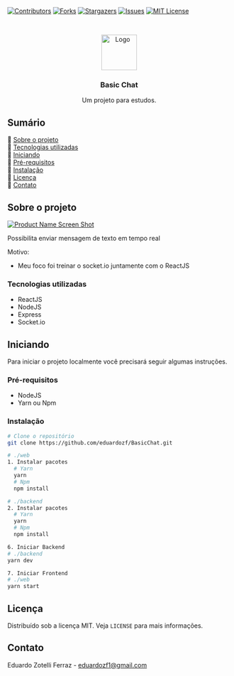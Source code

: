 
<!-- PROJECT SHIELDS -->
[![Contributors][contributors-shield]][contributors-url]
[![Forks][forks-shield]][forks-url]
[![Stargazers][stars-shield]][stars-url]
[![Issues][issues-shield]][issues-url]
[![MIT License][license-shield]][license-url]



<!-- PROJECT LOGO -->
<br />
<p align="center">
  <a href="https://github.com/eduardozf/BasicChat">
    <img src="https://i.imgur.com/T59bdgE.png" alt="Logo" width="80" height="80">
  </a>
  <h3 align="center">Basic Chat</h3>

  <p align="center">
    Um projeto para estudos.

  </p>
</p>



<!-- TABLE OF CONTENTS -->
## Sumário

📌 [Sobre o projeto](#sobre-o-projeto)<br />
📌 [Tecnologias utilizadas](#tecnologias-utilizadas)<br />
📌 [Iniciando](#iniciando)<br />
📌 [Pré-requisitos](#pré-requisitos) <br />
📌 [Instalação](#instalação)<br />
📌 [Licença](#licença)<br />
📌 [Contato](#contato)<br />


<!-- ABOUT THE PROJECT -->
## Sobre o projeto

[![Product Name Screen Shot][product-screenshot]](https://i.imgur.com/CucK7lm.png)

Possibilita enviar mensagem de texto em tempo real

Motivo:
* Meu foco foi treinar o socket.io juntamente com o ReactJS

### Tecnologias utilizadas
* ReactJS
* NodeJS
* Express
* Socket.io

<!-- GETTING STARTED -->
## Iniciando

Para iniciar o projeto localmente você precisará seguir algumas instruções.

### Pré-requisitos

* NodeJS
* Yarn ou Npm

### Instalação

```sh
# Clone o repositório
git clone https://github.com/eduardozf/BasicChat.git

# ./web
1. Instalar pacotes
  # Yarn
  yarn
  # Npm
  npm install

# ./backend
2. Instalar pacotes
  # Yarn
  yarn
  # Npm
  npm install

6. Iniciar Backend
# ./backend
yarn dev

7. Iniciar Frontend
# ./web
yarn start
```

<!-- LICENSE -->
## Licença
Distribuído sob a licença MIT. Veja `LICENSE` para mais informações.

<!-- CONTACT -->
## Contato

Eduardo Zotelli Ferraz - eduardozf1@gmail.com

<!-- MARKDOWN LINKS & IMAGES -->
<!-- https://www.markdownguide.org/basic-syntax/#reference-style-links -->
[contributors-shield]: https://img.shields.io/github/contributors/eduardozf/BasicChat.svg?style=flat-square
[contributors-url]: https://github.com/eduardozf/BasicChat/graphs/contributors
[forks-shield]: https://img.shields.io/github/forks/eduardozf/BasicChat.svg?style=flat-square
[forks-url]: https://github.com/eduardozf/BasicChat/network/members
[stars-shield]: https://img.shields.io/github/stars/eduardozf/BasicChat.svg?style=flat-square
[stars-url]: https://github.com/eduardozf/BasicChat/stargazers
[issues-shield]: https://img.shields.io/github/issues/eduardozf/BasicChat.svg?style=flat-square
[issues-url]: https://github.com/eduardozf/BasicChat/issues
[license-shield]: https://img.shields.io/github/license/eduardozf/BasicChat.svg?style=flat-square
[license-url]: https://github.com/eduardozf/BasicChat/blob/master/LICENSE.txt
[product-screenshot]: ./exemple.gif
